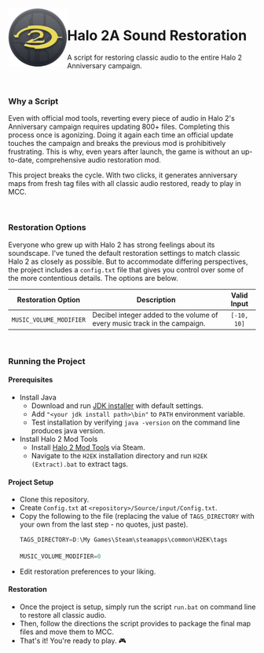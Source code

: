 <img align="left" width="120" src="Project Resources/Icon/Halo2AIconNew.png" alt="Halo 2A Sound Restoration Icon">

# Halo 2A Sound Restoration
A script for restoring classic audio to the entire Halo 2 Anniversary campaign.

</br>

### Why a Script

Even with official mod tools, reverting every piece of audio in Halo 2's Anniversary campaign requires updating 800+ files. Completing this process once is agonizing. Doing it again each time an official update touches the campaign and breaks the previous mod is prohibitively frustrating. This is why, even years after launch, the game is without an up-to-date, comprehensive audio restoration mod.

This project breaks the cycle. With two clicks, it generates anniversary maps from fresh tag files with all classic audio restored, ready to play in MCC.

</br>

### Restoration Options

Everyone who grew up with Halo 2 has strong feelings about its soundscape. I've tuned the default restoration settings to match classic Halo 2 as closely as possible. But to accommodate differing perspectives, the project includes a `config.txt` file that gives you control over some of the more contentious details. The options are below.

  | Restoration Option      | Description       | Valid Input  |
  | ------------- | --------------- | :-----: |
  | `MUSIC_VOLUME_MODIFIER`   | Decibel integer added to the volume of every music track in the campaign. | `[-10, 10]` |

</br>

### Running the Project

#### Prerequisites
- Install Java
  - Download and run [JDK installer](https://www.oracle.com/java/technologies/downloads) with default settings.
  - Add `"<your jdk install path>\bin"` to `PATH` environment variable.
  - Test installation by verifying `java -version` on the command line produces java version.
- Install Halo 2 Mod Tools
  - Install [Halo 2 Mod Tools](https://store.steampowered.com/app/1613450/Halo_2_Mod_Tools__MCC/) via Steam.
  - Navigate to the `H2EK` installation directory and run `H2EK (Extract).bat` to extract tags.

#### Project Setup
- Clone this repository.
- Create `Config.txt` at `<repository>/Source/input/Config.txt`.
- Copy the following to the file (replacing the value of `TAGS_DIRECTORY` with your own from the last step - no quotes, just paste).
  ```kotlin
  TAGS_DIRECTORY=D:\My Games\Steam\steamapps\common\H2EK\tags
  
  MUSIC_VOLUME_MODIFIER=0
  ```
- Edit restoration preferences to your liking.
  
 #### Restoration
- Once the project is setup, simply run the script `run.bat` on command line to restore all classic audio.
- Then, follow the directions the script provides to package the final map files and move them to MCC.
- That's it! You're ready to play. 🎮

